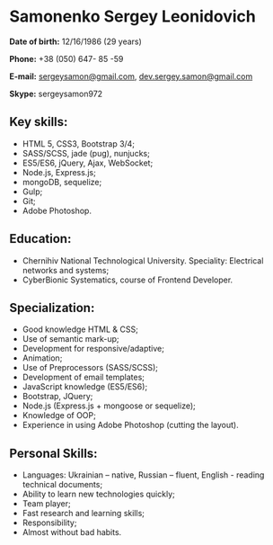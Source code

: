 # Samonenko Sergey Leonidovich

**Date of birth:** 12/16/1986 (29 years)

**Phone:** +38 (050) 647- 85 -59

**E-mail:** [sergeysamon@gmail.com](sergeysamon@gmail.com), [dev.sergey.samon@gmail.com](dev.sergey.samon@gmail.com)

**Skype:** sergeysamon972

## Key skills:
* HTML 5, CSS3, Bootstrap 3/4;
* SASS/SCSS, jade (pug), nunjucks;
* ES5/ES6, jQuery, Ajax, WebSocket;
* Node.js, Express.js;
* mongoDB, sequelize;
* Gulp;
* Git;
* Adobe Photoshop.

## Education:
* Chernihiv National Technological University. Speciality: Electrical networks and systems;
* CyberBionic Systematics, course of Frontend Developer.

## Specialization:
* Good knowledge HTML & CSS;
* Use of semantic mark-up;
* Development for responsive/adaptive;
* Animation;
* Use of Preprocessors (SASS/SCSS);
* Development of email templates;
* JavaScript knowledge (ES5/ES6);
* Bootstrap, JQuery;
* Node.js (Express.js + mongoose or sequelize);
* Knowledge of OOP;
* Experience in using Adobe Photoshop (cutting the layout).

## Personal Skills:
* Languages: Ukrainian – native, Russian – fluent, English -  reading technical documents;
* Ability to learn new technologies quickly;
* Team player;
* Fast research and learning skills;
* Responsibility;
* Almost without bad habits.
